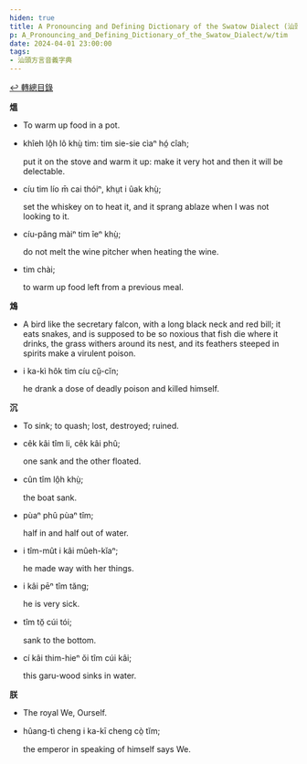 ```yaml
---
hiden: true
title: A Pronouncing and Defining Dictionary of the Swatow Dialect (汕頭方言音義字典) / tim
p: A_Pronouncing_and_Defining_Dictionary_of_the_Swatow_Dialect/w/tim
date: 2024-04-01 23:00:00
tags: 
- 汕頭方言音義字典
---
```


[↩️ 轉總目錄](/A_Pronouncing_and_Defining_Dictionary_of_the_Swatow_Dialect)


**熅**
- To warm up food in a pot.

- khîeh lô̤h lô khṳ̀ tim: tim sie-sie cìaⁿ hó̤ cîah;

  put it on the stove and warm it up: make it very hot and then it will be delectable.

- cíu tim lío m̄ cai thóiⁿ, khṳt i ûak khṳ̀;

  set the whiskey on to heat it, and it sprang ablaze when I was not looking to it.

- cíu-pâng màiⁿ tim îeⁿ khṳ̀;

  do not melt the wine pitcher when heating the wine.

- tim chài;

  to warm up food left from a previous meal.

**鴆**
- A bird like the secretary falcon, with a long  black neck and red bill; it eats snakes, and is supposed to be so  noxious that fish die where it drinks, the grass withers around its  nest, and its feathers steeped in spirits make a virulent poison.

- i ka-kì hôk tim cíu cṳ̆-cĭn;

  he drank a dose of deadly poison and killed himself.

**沉**
- To sink; to quash; lost, destroyed; ruined.

- cêk kâi tîm li, cêk kâi phû;

  one sank and the other floated.

- cûn tîm lô̤h khṳ̀;

  the boat sank.

- pùaⁿ phû pùaⁿ tîm;

  half in and half out of water.

- i tîm-mût i kâi mûeh-kĭaⁿ;

  he made way with her things.

- i kâi pēⁿ tîm tăng;

  he is very sick.

- tîm tŏ̤ cúi tói;

  sank to the bottom.

- cí kâi thim-hieⁿ ŏi tîm cúi kâi;

  this garu-wood sinks in water.

**朕**
- The royal We, Ourself.

- hûang-tì cheng i ka-kī cheng cò̤ tĭm;

  the emperor in speaking of himself says We.